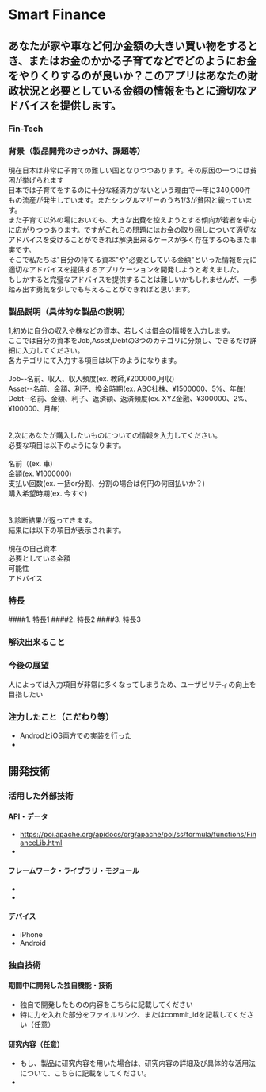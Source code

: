 # Smart Finance
## あなたが家や車など何か金額の大きい買い物をするとき、またはお金のかかる子育てなどでどのようにお金をやりくりするのが良いか？このアプリはあなたの財政状況と必要としている金額の情報をもとに適切なアドバイスを提供します。
### Fin-Tech

### 背景（製品開発のきっかけ、課題等）
現在日本は非常に子育ての難しい国となりつつあります。その原因の一つには貧困が挙げられます<br>日本では子育てをするのに十分な経済力がないという理由で一年に340,000件もの流産が発生しています。またシングルマザーのうち1/3が貧困と戦っています。<br>
また子育て以外の場においても、大きな出費を控えようとする傾向が若者を中心に広がりつつあります。ですがこれらの問題にはお金の取り回しについて適切なアドバイスを受けることができれば解決出来るケースが多く存在するのもまた事実です。<br>
そこで私たちは"自分の持てる資本"や"必要としている金額"といった情報を元に適切なアドバイスを提供するアプリケーションを開発しようと考えました。<br>
もしかすると完璧なアドバイスを提供することは難しいかもしれませんが、一歩踏み出す勇気を少しでも与えることができればと思います。



### 製品説明（具体的な製品の説明）
1,初めに自分の収入や株などの資本、若しくは借金の情報を入力します。<br>
ここでは自分の資本をJob,Asset,Debtの3つのカテゴリに分類し、できるだけ詳細に入力してください。<br>
各カテゴリにて入力する項目は以下のようになります。<br><br>
Job--名前、収入、収入頻度(ex. 教師,¥200000,月収)<br>
Asset--名前、金額、利子、換金時期(ex. ABC社株、¥1500000、5%、年毎)<br>
Debt--名前、金額、利子、返済額、返済頻度(ex. XYZ金融、¥300000、2%、¥100000、月毎)<br>
<br>
<br>
2,次にあなたが購入したいものについての情報を入力してください。<br>
必要な項目は以下のようになります。<br><br>
名前（(ex. 車)<br>
金額(ex. ¥1000000)<br>
支払い回数(ex. 一括or分割、分割の場合は何円の何回払いか？)<br>
購入希望時期(ex. 今すぐ)<br>
<br>
<br>
3,診断結果が返ってきます。<br>
結果には以下の項目が表示されます。<br><br>
現在の自己資本<br>
必要としている金額<br>
可能性<br>
アドバイス<br>




### 特長
####1. 特長1
####2. 特長2
####3. 特長3

### 解決出来ること

### 今後の展望
人によっては入力項目が非常に多くなってしまうため、ユーザビリティの向上を目指したい


### 注力したこと（こだわり等）
* AndrodとiOS両方での実装を行った
* 

## 開発技術
### 活用した外部技術
#### API・データ
* https://poi.apache.org/apidocs/org/apache/poi/ss/formula/functions/FinanceLib.html
* 

#### フレームワーク・ライブラリ・モジュール
* 
* 

#### デバイス
* iPhone
* Android 

### 独自技術

#### 期間中に開発した独自機能・技術
* 独自で開発したものの内容をこちらに記載してください
* 特に力を入れた部分をファイルリンク、またはcommit_idを記載してください（任意）

#### 研究内容（任意）
* もし、製品に研究内容を用いた場合は、研究内容の詳細及び具体的な活用法について、こちらに記載をしてください。
* 
